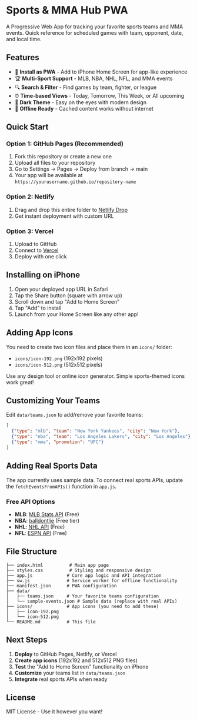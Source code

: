 # Sports & MMA Hub PWA

A Progressive Web App for tracking your favorite sports teams and MMA events. Quick reference for scheduled games with team, opponent, date, and local time.

## Features

- 📱 **Install as PWA** - Add to iPhone Home Screen for app-like experience
- 🏆 **Multi-Sport Support** - MLB, NBA, NHL, NFL, and MMA events
- 🔍 **Search & Filter** - Find games by team, fighter, or league
- ⏰ **Time-based Views** - Today, Tomorrow, This Week, or All upcoming
- 🌙 **Dark Theme** - Easy on the eyes with modern design
- 📶 **Offline Ready** - Cached content works without internet

## Quick Start

### Option 1: GitHub Pages (Recommended)
1. Fork this repository or create a new one
2. Upload all files to your repository
3. Go to Settings → Pages → Deploy from branch → main
4. Your app will be available at `https://yourusername.github.io/repository-name`

### Option 2: Netlify
1. Drag and drop this entire folder to [Netlify Drop](https://app.netlify.com/drop)
2. Get instant deployment with custom URL

### Option 3: Vercel
1. Upload to GitHub
2. Connect to [Vercel](https://vercel.com)
3. Deploy with one click

## Installing on iPhone

1. Open your deployed app URL in Safari
2. Tap the Share button (square with arrow up)
3. Scroll down and tap "Add to Home Screen"
4. Tap "Add" to install
5. Launch from your Home Screen like any other app!

## Adding App Icons

You need to create two icon files and place them in an `icons/` folder:
- `icons/icon-192.png` (192x192 pixels)
- `icons/icon-512.png` (512x512 pixels)

Use any design tool or online icon generator. Simple sports-themed icons work great!

## Customizing Your Teams

Edit `data/teams.json` to add/remove your favorite teams:

```json
[
  {"type": "mlb", "team": "New York Yankees", "city": "New York"},
  {"type": "nba", "team": "Los Angeles Lakers", "city": "Los Angeles"},
  {"type": "mma", "promotion": "UFC"}
]
```

## Adding Real Sports Data

The app currently uses sample data. To connect real sports APIs, update the `fetchEventsFromAPIs()` function in `app.js`.

### Free API Options
- **MLB**: [MLB Stats API](https://statsapi.mlb.com) (Free)
- **NBA**: [balldontlie](https://www.balldontlie.io) (Free tier)
- **NHL**: [NHL API](https://statsapi.web.nhl.com) (Free)
- **NFL**: [ESPN API](http://site.api.espn.com/apis/site/v2/sports/football/nfl/scoreboard) (Free)

## File Structure

```
├── index.html          # Main app page
├── styles.css          # Styling and responsive design
├── app.js             # Core app logic and API integration
├── sw.js              # Service worker for offline functionality
├── manifest.json      # PWA configuration
├── data/
│   ├── teams.json     # Your favorite teams configuration
│   └── sample-events.json # Sample data (replace with real APIs)
├── icons/             # App icons (you need to add these)
│   ├── icon-192.png
│   └── icon-512.png
└── README.md          # This file
```

## Next Steps

1. **Deploy** to GitHub Pages, Netlify, or Vercel
2. **Create app icons** (192x192 and 512x512 PNG files)
3. **Test** the "Add to Home Screen" functionality on iPhone
4. **Customize** your teams list in `data/teams.json`
5. **Integrate** real sports APIs when ready

## License

MIT License - Use it however you want!